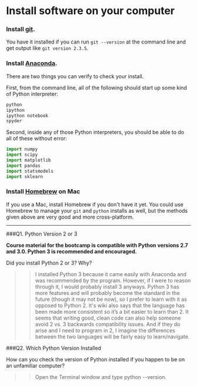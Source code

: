 # Install software on your computer


### Install [git](http://git-scm.com/).

You have it installed if you can run `git --version` at the command
line and get output like `git version 2.3.5`.


### Install [Anaconda](http://continuum.io/downloads).

There are two things you can verify to check your install.

First, from the command line, all of the following should start up
some kind of Python interpreter:

```bash
python
ipython
ipython notebook
spyder
```

Second, inside any of those Python interpreters, you should be able to
do all of these without error:

```python
import numpy
import scipy
import matplotlib
import pandas
import statsmodels
import sklearn
```

### Install [Homebrew](http://brew.sh/) on Mac

If you use a Mac, install Homebrew if you don't
have it yet. You could use Homebrew to manage your `git` and `python`
installs as well, but the methods given above are very good and more
cross-platform.

---

###Q1. Python Version 2 or 3

**Course material for the bootcamp is compatible with Python versions 2.7 and 3.0. Python 3 is recommended and encouraged.**  

Did you install Python 2 or 3? Why?  

>> I installed Python 3 because it came easily with Anaconda and was recommended by the program.  However, if I were to reason through it, I would probably install 3 anyways. Python 3 has more features and will probably become the standard in the future (though it may not be now), so I prefer to learn with it as opposed to Python 2. It's wiki also says that the language has been made more consistent so it’s a bit easier to learn than 2. It seems that writing good, clean code can also help someone avoid 2 vs. 3 backwards compatibility issues. And if they do arise and I need to program in 2, I imagine the differences between the two languages will be fairly  easy to learn/navigate.

###Q2. Which Python Version Installed   

How can you check the version of Python installed if you happen to be on an unfamiliar computer?

>> Open the Terminal window and type python --version.

 


